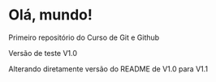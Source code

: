 # Olá, mundo! 
 Primeiro repositório do Curso de Git e Github
 
 Versão de teste V1.0
 
 Alterando diretamente versão do README de V1.0 para V1.1

